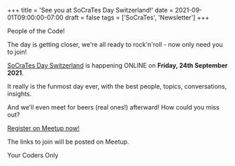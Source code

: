 +++
title = 'See you at SoCraTes Day Switzerland!'
date = 2021-09-01T09:00:00-07:00
draft = false
tags = ['SoCraTes', 'Newsletter']
+++

People of the Code!

The day is getting closer, we're all ready to rock'n'roll - now only need you to join!

<!--more-->

[SoCraTes Day Switzerland](https://socrates-day.ch/) is happening ONLINE on **Friday, 24th September 2021**.

It really is the funmost day ever, with the best people, topics, conversations, insights.

And we'll even meet for beers (real ones!) afterward! How could you miss out?

[Register on Meetup now!](https://www.meetup.com/coders-only/events/280368598)

The links to join will be posted on Meetup.

Your Coders Only